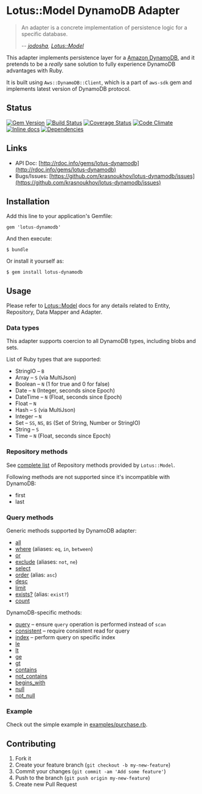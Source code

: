 # Lotus::Model DynamoDB Adapter

> An adapter is a concrete implementation of persistence logic for a specific
> database.
>
> -- <cite>[jodosha](https://github.com/jodosha), [Lotus::Model](https://github.com/lotus/model)</cite>

This adapter implements persistence layer for a [Amazon DynamoDB](https://aws.amazon.com/dynamodb/),
and it pretends to be a _really_ sane solution to fully experience DynamoDB advantages with Ruby.

It is built using ```Aws::DynamoDB::Client```, which is a part of ```aws-sdk``` gem and implements latest version of DynamoDB protocol.

## Status

[![Gem Version](https://badge.fury.io/rb/lotus-dynamodb.svg)](http://badge.fury.io/rb/lotus-dynamodb)
[![Build Status](https://secure.travis-ci.org/krasnoukhov/lotus-dynamodb.svg?branch=master)](http://travis-ci.org/krasnoukhov/lotus-dynamodb?branch=master)
[![Coverage Status](https://img.shields.io/coveralls/krasnoukhov/lotus-dynamodb.svg)](https://coveralls.io/r/krasnoukhov/lotus-dynamodb?branch=master)
[![Code Climate](https://img.shields.io/codeclimate/github/krasnoukhov/lotus-dynamodb.svg)](https://codeclimate.com/github/krasnoukhov/lotus-dynamodb)
[![Inline docs](http://inch-ci.org/github/krasnoukhov/lotus-dynamodb.svg)](http://inch-ci.org/github/krasnoukhov/lotus-dynamodb)
[![Dependencies](https://gemnasium.com/krasnoukhov/lotus-dynamodb.svg)](https://gemnasium.com/krasnoukhov/lotus-dynamodb)

## Links

* API Doc: [http://rdoc.info/gems/lotus-dynamodb](http://rdoc.info/gems/lotus-dynamodb)
* Bugs/Issues: [https://github.com/krasnoukhov/lotus-dynamodb/issues](https://github.com/krasnoukhov/lotus-dynamodb/issues)

## Installation

Add this line to your application's Gemfile:

    gem 'lotus-dynamodb'

And then execute:

    $ bundle

Or install it yourself as:

    $ gem install lotus-dynamodb

## Usage

Please refer to [Lotus::Model](https://github.com/lotus/model#usage) docs for any details related to Entity, Repository, Data Mapper and Adapter.

### Data types

This adapter supports coercion to all DynamoDB types, including blobs and sets.

List of Ruby types that are supported:

* StringIO – ```B```
* Array – ```S``` (via MultiJson)
* Boolean – ```N``` (1 for true and 0 for false)
* Date – ```N``` (Integer, seconds since Epoch)
* DateTime – ```N``` (Float, seconds since Epoch)
* Float – ```N```
* Hash – ```S``` (via MultiJson)
* Integer – ```N```
* Set – ```SS```, ```NS```, ```BS``` (Set of String, Number or StringIO)
* String – ```S```
* Time – ```N``` (Float, seconds since Epoch)

### Repository methods

See [complete list](https://github.com/lotus/model#repositories) of Repository methods provided by ```Lotus::Model```.

Following methods are not supported since it's incompatible with DynamoDB:

* first
* last

### Query methods

Generic methods supported by DynamoDB adapter:

* [all](http://rdoc.info/gems/lotus-dynamodb/Lotus/Model/Adapters/Dynamodb/Query#all-instance_method)
* [where](http://rdoc.info/gems/lotus-dynamodb/Lotus/Model/Adapters/Dynamodb/Query#where-instance_method) (aliases: ```eq```, ```in```, ```between```)
* [or](http://rdoc.info/gems/lotus-dynamodb/Lotus/Model/Adapters/Dynamodb/Query#or-instance_method)
* [exclude](http://rdoc.info/gems/lotus-dynamodb/Lotus/Model/Adapters/Dynamodb/Query#exclude-instance_method) (aliases: ```not```, ```ne```)
* [select](http://rdoc.info/gems/lotus-dynamodb/Lotus/Model/Adapters/Dynamodb/Query#select-instance_method)
* [order](http://rdoc.info/gems/lotus-dynamodb/Lotus/Model/Adapters/Dynamodb/Query#order-instance_method) (alias: ```asc```)
* [desc](http://rdoc.info/gems/lotus-dynamodb/Lotus/Model/Adapters/Dynamodb/Query#desc-instance_method)
* [limit](http://rdoc.info/gems/lotus-dynamodb/Lotus/Model/Adapters/Dynamodb/Query#limit-instance_method)
* [exists?](http://rdoc.info/gems/lotus-dynamodb/Lotus/Model/Adapters/Dynamodb/Query#exist%3F-instance_method) (alias: ```exist?```)
* [count](http://rdoc.info/gems/lotus-dynamodb/Lotus/Model/Adapters/Dynamodb/Query#count-instance_method)

DynamoDB-specific methods:

* [query](http://rdoc.info/gems/lotus-dynamodb/Lotus/Model/Adapters/Dynamodb/Query#query-instance_method) – ensure ```query``` operation is performed instead of ```scan```
* [consistent](http://rdoc.info/gems/lotus-dynamodb/Lotus/Model/Adapters/Dynamodb/Query#consistent-instance_method) – require consistent read for query
* [index](http://rdoc.info/gems/lotus-dynamodb/Lotus/Model/Adapters/Dynamodb/Query#index-instance_method) – perform query on specific index
* [le](http://rdoc.info/gems/lotus-dynamodb/Lotus/Model/Adapters/Dynamodb/Query#le-instance_method)
* [lt](http://rdoc.info/gems/lotus-dynamodb/Lotus/Model/Adapters/Dynamodb/Query#lt-instance_method)
* [ge](http://rdoc.info/gems/lotus-dynamodb/Lotus/Model/Adapters/Dynamodb/Query#ge-instance_method)
* [gt](http://rdoc.info/gems/lotus-dynamodb/Lotus/Model/Adapters/Dynamodb/Query#gt-instance_method)
* [contains](http://rdoc.info/gems/lotus-dynamodb/Lotus/Model/Adapters/Dynamodb/Query#contains-instance_method)
* [not_contains](http://rdoc.info/gems/lotus-dynamodb/Lotus/Model/Adapters/Dynamodb/Query#not_contains-instance_method)
* [begins_with](http://rdoc.info/gems/lotus-dynamodb/Lotus/Model/Adapters/Dynamodb/Query#begins_with-instance_method)
* [null](http://rdoc.info/gems/lotus-dynamodb/Lotus/Model/Adapters/Dynamodb/Query#null-instance_method)
* [not_null](http://rdoc.info/gems/lotus-dynamodb/Lotus/Model/Adapters/Dynamodb/Query#not_null-instance_method)

### Example

Check out the simple example in [examples/purchase.rb](examples/purchase.rb).

## Contributing

1. Fork it
2. Create your feature branch (`git checkout -b my-new-feature`)
3. Commit your changes (`git commit -am 'Add some feature'`)
4. Push to the branch (`git push origin my-new-feature`)
5. Create new Pull Request
